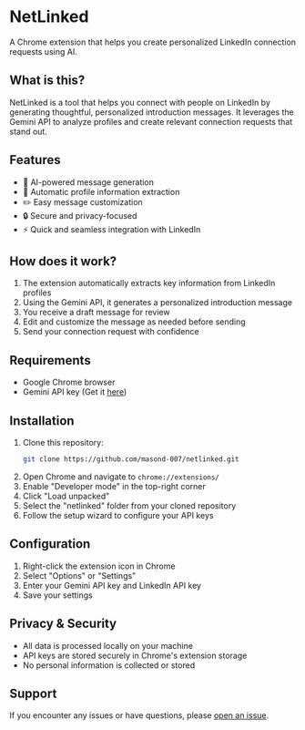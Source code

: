 # NetLinked

A Chrome extension that helps you create personalized LinkedIn connection requests using AI.

## What is this?
NetLinked is a tool that helps you connect with people on LinkedIn by generating thoughtful, personalized introduction messages. It leverages the Gemini API to analyze profiles and create relevant connection requests that stand out.

## Features
- 🤖 AI-powered message generation
- 👤 Automatic profile information extraction
- ✏️ Easy message customization
- 🔒 Secure and privacy-focused
- ⚡ Quick and seamless integration with LinkedIn

## How does it work?
1. The extension automatically extracts key information from LinkedIn profiles
2. Using the Gemini API, it generates a personalized introduction message
3. You receive a draft message for review
4. Edit and customize the message as needed before sending
5. Send your connection request with confidence

## Requirements
- Google Chrome browser
- Gemini API key (Get it [here](https://makersuite.google.com/app/apikey))

## Installation
1. Clone this repository:
   ```bash
   git clone https://github.com/masond-007/netlinked.git
   ```
2. Open Chrome and navigate to `chrome://extensions/`
3. Enable "Developer mode" in the top-right corner
4. Click "Load unpacked"
5. Select the "netlinked" folder from your cloned repository
6. Follow the setup wizard to configure your API keys

## Configuration
1. Right-click the extension icon in Chrome
2. Select "Options" or "Settings"
3. Enter your Gemini API key and LinkedIn API key
4. Save your settings

## Privacy & Security
- All data is processed locally on your machine
- API keys are stored securely in Chrome's extension storage
- No personal information is collected or stored

## Support
If you encounter any issues or have questions, please [open an issue](https://github.com/masond-007/netlinked/issues).